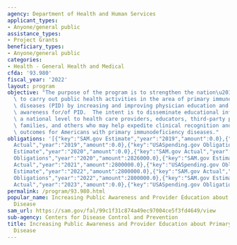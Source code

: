 ```yaml
---
agency: Department of Health and Human Services
applicant_types:
- Anyone/general public
assistance_types:
- Project Grants
beneficiary_types:
- Anyone/general public
categories:
- Health - General Health and Medical
cfda: '93.980'
fiscal_year: '2022'
layout: program
objective: "The purpose of the program is to strengthen the nation\u2019s capacity\
  \ to carry out public health activities in the area of primary immunodeficiency\
  \ diseases (PID) by increasing and improving physician education and public health\
  \ awareness for/of PID.  The intent is to disseminate educational information on\
  \ a national level to health care providers, educators, third-party payers, impacted\
  \ families, and others who may help expedite clinical recognition and improve health\
  \ outcomes for Americans with primary immunodeficiency diseases."
obligations: '[{"key":"SAM.gov Estimate","year":"2019","amount":0.0},{"key":"SAM.gov
  Actual","year":"2019","amount":0.0},{"key":"USASpending.gov Obligations","year":"2019","amount":1848500.0},{"key":"SAM.gov
  Estimate","year":"2020","amount":0.0},{"key":"SAM.gov Actual","year":"2020","amount":1904500.0},{"key":"USASpending.gov
  Obligations","year":"2020","amount":2826000.0},{"key":"SAM.gov Estimate","year":"2021","amount":2800000.0},{"key":"SAM.gov
  Actual","year":"2021","amount":2800000.0},{"key":"USASpending.gov Obligations","year":"2021","amount":2800000.0},{"key":"SAM.gov
  Estimate","year":"2022","amount":2800000.0},{"key":"SAM.gov Actual","year":"2022","amount":2800000.0},{"key":"USASpending.gov
  Obligations","year":"2022","amount":2800000.0},{"key":"SAM.gov Estimate","year":"2023","amount":2800000.0},{"key":"SAM.gov
  Actual","year":"2023","amount":0.0},{"key":"USASpending.gov Obligations","year":"2023","amount":0.0}]'
permalink: /program/93.980.html
popular_name: Increasing Public Awareness and Provider Education about Primary Immunodeficiency
  Disease
sam_url: https://sam.gov/fal/99c1f31c874a49ec97004ce5f3fd4649/view
sub-agency: Centers for Disease Control and Prevention
title: Increasing Public Awareness and Provider Education about Primary Immunodeficiency
  Disease
---
```

